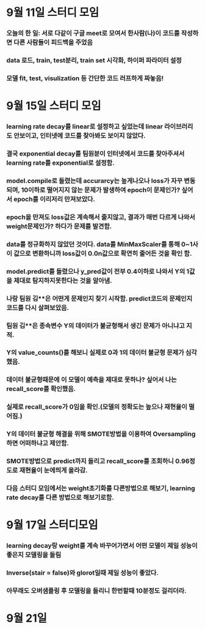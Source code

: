 # 9월 11일 스터디 모임
### 오늘의 한 일: 서로 다같이 구글 meet로 모여서 한사람(나)이 코드를 작성하면 다른 사람들이 피드백을 주었음
### data 로드, train, test분리, train set 시각화, 하이퍼 파라미터 설정
### 모델 fit, test, visulization 등 간단한 코드 러프하게 짜놓음!


# 9월 15일 스터디 모임
### learning rate decay를 linear로 설정하고 싶었는데 linear 라이브러리도 안보이고, 인터넷에 코드를 찾아봐도 보이지 않았다.
### 결국 exponential decay를 팀원분이 인터넷에서 코드를 찾아주셔서 learning rate를 exponential로 설정함.
### model.compile로 돌렸는데 accurarcy는 높게나오나 loss가 자꾸 변동되며, 10이하로 떨어지지 않는 문제가 발생하여 epoch이 문제인가? 싶어서 epoch를 이리저리 만져보았다.
### epoch을 만져도 loss값은 계속해서 줄지않고, 결과가 매번 다르게 나와서 weight문제인가? 하다가 문제를 발견함.
### data를 정규화하지 않았던 것이다. data를 MinMaxScaler를 통해 0~1사이 값으로 변환하니까 loss값이 0.0n값으로 확연히 줄어든 것을 확인 함. 
### model.predict를 돌렸으나 y_pred값이 전부 0.4이하로 나와서 Y의 1값을 제대로 탐지하지못한다는 것을 알아냄.
### 나랑 팀원 김**은 어떤게 문제인지 찾기 시작함. predict코드의 문제인지 코드를 다시 살펴보았음.
### 팀원 김**은 종속변수 Y의 데이터가 불균형해서 생긴 문제가 아니냐고 지적.
### Y의 value_counts()를 해보니 실제로 0과 1의 데이터 불균형 문제가 심각했음.
### 데이터 불균형때문에 이 모델이 예측을 제대로 못하나? 싶어서 나는 recall_score를 확인했음.
### 실제로 recall_score가 0임을 확인.(모델의 정확도는 높으나 재현율이 떨어짐.)
### Y의 데이터 불균형 해결을 위해 SMOTE방법을 이용하여 Oversampling하면 어떠하냐고 제안함.
### SMOTE방법으로 predict까지 돌리고 recall_score를 조회하니 0.96정도로 재현율이 눈에띄게 올라감.
### 다음 스터디 모임에서는 weight초기화를 다른방법으로 해보기, learning rate decay를 다른 방법으로 해보기로함.


# 9월 17일 스터디모임
### learning decay랑 weight를 계속 바꾸어가면서 어떤 모델이 제일 성능이 좋은지 모델링을 돌림
### Inverse(stair = false)와 glorot일때 제일 성능이 좋았다.
### 아무래도 오버샘플링 후 모델링을 돌리니 한번할때 10분정도 걸리더라.

# 9월 21일
